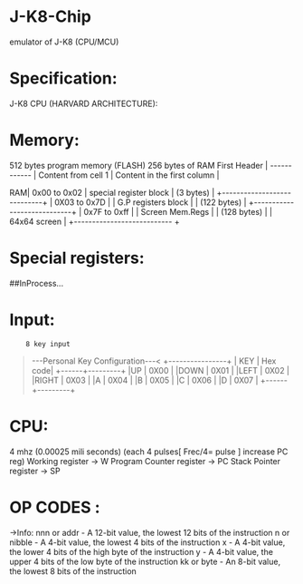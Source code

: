 # J-K8-Chip
emulator of J-K8 (CPU/MCU) 
# Specification:
J-K8 CPU (HARVARD ARCHITECTURE):
# Memory:
512 bytes program memory (FLASH)
256 bytes  of RAM
First Header | 
------------ |
Content from cell 1 |
Content in the first column | 


RAM|
      0x00 to 0x02         |
  special register block   |
         (3 bytes)         |
+----------------------------+
|    0X03 to 0x7D            |
|   G.P registers block      |
|       (122 bytes)          |
+----------------------------+
|     0x7F to 0xff           |
|     Screen Mem.Regs        |
|        (128 bytes)         |
|       64x64 screen         |
+--------------------------- +
# Special registers:
##InProcess...

# Input:
        8 key input
>---Personal Key Configuration---<
+----------------+
| KEY  | Hex code|
+------+---------+
|UP    |   0X00  |
|DOWN  |   0X01  |
|LEFT  |   0X02  |
|RIGHT |   0X03  |
|A     |   0X04  |
|B     |   0X05  |
|C     |   0X06  |
|D     |   0X07  |
+------+---------+



# CPU:
4 mhz (0.00025 mili seconds) (each 4 pulses[ Frec/4= pulse ] increase PC reg)
Working register ->              W
Program Counter register -> PC
Stack Pointer register     ->  SP

# OP CODES :
->Info:
nnn or addr - A 12-bit value, the lowest 12 bits of the instruction
n or nibble - A 4-bit value, the lowest 4 bits of the instruction
x - A 4-bit value, the lower 4 bits of the high byte of the instruction
y - A 4-bit value, the upper 4 bits of the low byte of the instruction
kk or byte - An 8-bit value, the lowest 8 bits of the instruction
